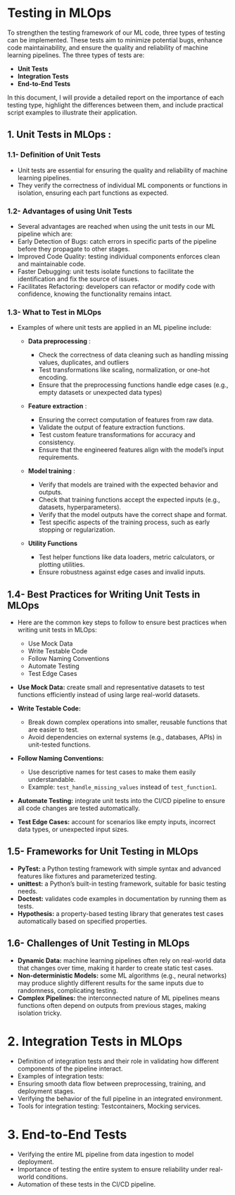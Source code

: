 # Testing in MLOps 
To strengthen the testing framework of our ML code, three types of testing can be implemented. These tests aim to minimize potential bugs, enhance code maintainability, and ensure the quality and reliability of machine learning pipelines. The three types of tests are:
 - **Unit Tests**
 - **Integration Tests**
 - **End-to-End Tests**

In this document, I will provide a detailed report on the importance of each testing type, highlight the differences between them, and include practical script examples to illustrate their application.

## 1. Unit Tests in MLOps : 
### 1.1- Definition of Unit Tests
- Unit tests are essential for ensuring the quality and reliability of machine learning pipelines.
- They verify the correctness of individual ML components or functions in isolation, ensuring each part functions as expected.
    
### 1.2- Advantages of using Unit Tests
- Several advantages are reached when using the unit tests in our ML pipeline which are:
- Early Detection of Bugs: catch errors in specific parts of the pipeline before they propagate to other stages.
- Improved Code Quality: testing individual components enforces clean and maintainable code.
- Faster Debugging: unit tests isolate functions to facilitate the identification and fix the source of issues.
- Facilitates Refactoring: developers can refactor or modify code with confidence, knowing the functionality remains intact.

### 1.3- What to Test in MLOps
- Examples of where unit tests are applied in an ML pipeline include:
  - **Data preprocessing** :
      - Check the correctness of data cleaning such as handling missing values, duplicates, and outliers
      - Test transformations like scaling, normalization, or one-hot encoding.
      - Ensure that the preprocessing functions handle edge cases (e.g., empty datasets or unexpected data types)
        
  - **Feature extraction** :
      - Ensuring the correct computation of features from raw data.
      - Validate the output of feature extraction functions.
      - Test custom feature transformations for accuracy and consistency.
      - Ensure that the engineered features align with the model’s input requirements.
        
  - **Model training** :
      - Verify that models are trained with the expected behavior and outputs.
      - Check that training functions accept the expected inputs (e.g., datasets, hyperparameters).
      - Verify that the model outputs have the correct shape and format.
      - Test specific aspects of the training process, such as early stopping or regularization.
        
  - **Utility Functions**
      - Test helper functions like data loaders, metric calculators, or plotting utilities.
      - Ensure robustness against edge cases and invalid inputs.

## 1.4- Best Practices for Writing Unit Tests in MLOps
- Here are the common key steps to follow to ensure best practices when writing unit tests in MLOps:
  - Use Mock Data
  - Write Testable Code
  - Follow Naming Conventions
  - Automate Testing
  - Test Edge Cases
  
- **Use Mock Data:** create small and representative datasets to test functions efficiently instead of using large real-world datasets.
- **Write Testable Code:**
  - Break down complex operations into smaller, reusable functions that are easier to test.
  - Avoid dependencies on external systems (e.g., databases, APIs) in unit-tested functions.
- **Follow Naming Conventions:**
  - Use descriptive names for test cases to make them easily understandable.
  - Example: `test_handle_missing_values` instead of `test_function1`.
- **Automate Testing:** integrate unit tests into the CI/CD pipeline to ensure all code changes are tested automatically.
- **Test Edge Cases:** account for scenarios like empty inputs, incorrect data types, or unexpected input sizes.


## 1.5- Frameworks for Unit Testing in MLOps
- **PyTest:** a Python testing framework with simple syntax and advanced features like fixtures and parameterized testing.
- **unittest:** a Python’s built-in testing framework, suitable for basic testing needs.
- **Doctest:** validates code examples in documentation by running them as tests.
- **Hypothesis:** a property-based testing library that generates test cases automatically based on specified properties. 

## 1.6- Challenges of Unit Testing in MLOps
- **Dynamic Data:** machine learning pipelines often rely on real-world data that changes over time, making it harder to create static test cases.
- **Non-deterministic Models:** some ML algorithms (e.g., neural networks) may produce slightly different results for the same inputs due to randomness, complicating testing.
- **Complex Pipelines:** the interconnected nature of ML pipelines means functions often depend on outputs from previous stages, making isolation tricky.


# 2. Integration Tests in MLOps
 
- Definition of integration tests and their role in validating how different components of the pipeline interact.
- Examples of integration tests:
 - Ensuring smooth data flow between preprocessing, training, and deployment stages.
 - Verifying the behavior of the full pipeline in an integrated environment.
- Tools for integration testing: Testcontainers, Mocking services.

# 3. End-to-End Tests

- Verifying the entire ML pipeline from data ingestion to model deployment.
- Importance of testing the entire system to ensure reliability under real-world conditions.
- Automation of these tests in the CI/CD pipeline.
